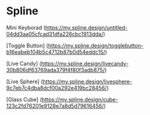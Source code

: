 # Spline
Mini Keyborad (https://my.spline.design/untitled-04dd3aa05cfcad31dfa226cbc1913dda/)

[Toggle Button] (https://my.spline.design/togglebutton-b16eabeb104b5c4712b87b0d54eddc15/)

[Live Candy] (https://my.spline.design/livecandy-30b806df63769ada379f4f80f3adb875/)

[Live Sphere] (https://my.spline.design/livesphere-9c7eb7c4dba8dcf00a292e419bc28456/)

[Glass Cube] (https://my.spline.design/cube-123c2fd76201e9128e7a8d5d79616456/)
